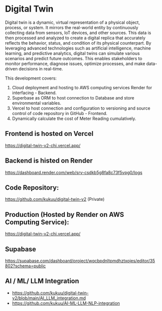 # Digital Twin

Digital twin is a dynamic, virtual representation of a physical object, process, or system. It mirrors the real-world entity by continuously collecting data from sensors, IoT devices, and other sources. This data is then processed and analyzed to create a digital replica that accurately reflects the behavior, status, and condition of its physical counterpart. By leveraging advanced technologies such as artificial intelligence, machine learning, and predictive analytics, digital twins can simulate various scenarios and predict future outcomes. This enables stakeholders to monitor performance, diagnose issues, optimize processes, and make data-driven decisions in real-time. 

This development covers:

1. Cloud deployment and hosting to AWS computing services Render for  interfacing - Backend.
2. Superbase as ORM to host connection to Database and store environmental variables.
3. Vercel to host connection and configuration to  versioning and source control of code repository in GitHub - Frontend. 
4. Dynamically calculate the cost of Meter Reading cumulatively.    


## Frontend is hosted on Vercel
 
https://digital-twin-v2-chi.vercel.app/

## Backend is histed on Render

https://dashboard.render.com/web/srv-csdkb5g8fa8c73f5vpg0/logs

## Code Repository: 

https://github.com/kukuu/digital-twin-v2 (Private)

## Production (Hosted by Render on AWS Computing Service): 

https://digital-twin-v2-chi.vercel.app/

## Supabase

https://supabase.com/dashboard/project/wqcbpdnltpmdhztxojes/editor/35802?schema=public


 
## AI / ML/ LLM Integration

- https://github.com/kukuu/digital-twin-v2/blob/main/AI_LLM_integration.md
- https://github.com/kukuu/AI-ML-LLM-NLP-integration

